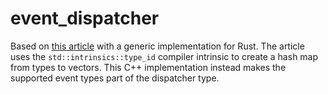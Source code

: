 event_dispatcher
================

Based on [this article][0] with a generic implementation for Rust.  The article
uses the `std::intrinsics::type_id` compiler intrinsic to create a hash map from
types to vectors.  This C++ implementation instead makes the supported event
types part of the dispatcher type.

[0]: https://willcrichton.net/notes/types-over-strings
